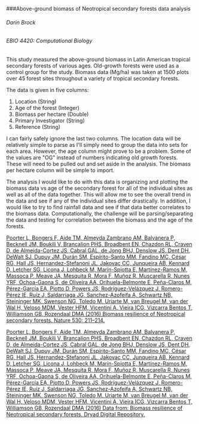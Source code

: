 ###Above-ground biomass of Neotropical secondary forests data analysis
###### Darin Brock
###### EBIO 4420: Computational Biology

This study measured the above-ground biomass in Latin American tropical secondary forests of various ages. Old-growth forests were used as a control group for the study. Biomass data (Mg/ha) was taken at 1500 plots over 45 forest sites throughout a variety of tropical secondary forests.  
  
  The data is given in five columns: 
  1. Location (String)
  2. Age of the forest (Integer)
  3. Biomass per hectare (Double)
  4. Primary Investigator (String)
  5. Reference (String)  

  I can fairly safely ignore the last two columns. The location data will be relatively simple to parse as I'll simply need to group the data into sets for each area. However, the age column might prove to be a problem. Some of the values are "OG" instead of numbers indicating old growth forests. These will need to be pulled out and set aside in the analysis. The biomass per hectare column will be simple to import.
  
The analysis I would like to do with this data is organizing and plotting the biomass data vs age of the secondary forest for all of the individual sites as well as all of the data together. This will allow me to see the overall trend in the data and see if any of the individual sites differ drastically. In addition, I would like to try to find rainfall data and see if that data better correlates to the biomass data. Computationally, the challenge will be parsing/separating the data and  testing for correlation between the biomass and the age of the forests. 

[Poorter L, Bongers F, Aide TM, Almeyda Zambrano AM, Balvanera P, Becknell JM, Boukili V, Brancalion PHS, Broadbent EN, Chazdon RL, Craven D, de Almeida-Cortez JS, Cabral GAL, de Jong BHJ, Denslow JS, Dent DH, DeWalt SJ, Dupuy JM, Durán SM, Espírito-Santo MM, Fandino MC, César RG, Hall JS, Hernandez-Stefanoni JL, Jakovac CC, Junqueira AB, Kennard D, Letcher SG, Licona J, Lohbeck M, Marín-Spiotta E, Martínez-Ramos M, Massoca P, Meave JA, Mesquita R, Mora F, Muñoz R, Muscarella R, Nunes YRF, Ochoa-Gaona S, de Oliveira AA, Orihuela-Belmonte E, Peña-Claros M, Pérez-García EA, Piotto D, Powers JS, Rodríguez-Velázquez J, Romero-Pérez IE, Ruíz J, Saldarriaga JG, Sanchez-Azofeifa A, Schwartz NB, Steininger MK, Swenson NG, Toledo M, Uriarte M, van Breugel M, van der Wal H, Veloso MDM, Vester HFM, Vicentini A, Vieira ICG, Vizcarra Bentos T, Williamson GB, Rozendaal DMA (2016) Biomass resilience of Neotropical secondary forests. Nature 530: 211–214.](http://dx.doi.org/10.1038/nature16512)

[Poorter L, Bongers F, Aide TM, Almeyda Zambrano AM, Balvanera P, Becknell JM, Boukili V, Brancalion PHS, Broadbent EN, Chazdon RL, Craven D, de Almeida-Cortez JS, Cabral GAL, de Jong BHJ, Denslow JS, Dent DH, DeWalt SJ, Dupuy JM, Durán SM, Espírito-Santo MM, Fandino MC, César RG, Hall JS, Hernandez-Stefanoni JL, Jakovac CC, Junqueira AB, Kennard D, Letcher SG, Licona J, Lohbeck M, Marín-Spiotta E, Martínez-Ramos M, Massoca P, Meave JA, Mesquita R, Mora F, Muñoz R, Muscarella R, Nunes YRF, Ochoa-Gaona S, de Oliveira AA, Orihuela-Belmonte E, Peña-Claros M, Pérez-García EA, Piotto D, Powers JS, Rodríguez-Velázquez J, Romero-Pérez IE, Ruíz J, Saldarriaga JG, Sanchez-Azofeifa A, Schwartz NB, Steininger MK, Swenson NG, Toledo M, Uriarte M, van Breugel M, van der Wal H, Veloso MDM, Vester HFM, Vicentini A, Vieira ICG, Vizcarra Bentos T, Williamson GB, Rozendaal DMA (2016) Data from: Biomass resilience of Neotropical secondary forests. Dryad Digital Repository.](http://dx.doi.org/10.5061/dryad.82vr4)
